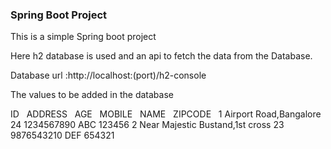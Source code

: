 ### Spring Boot Project


This is a simple Spring boot project

Here h2 database is used and an api to fetch the data from the Database.

Database url :http://localhost:(port)/h2-console


The values to be added in the database

ID  	ADDRESS  	                      AGE  	MOBILE  	  NAME  	ZIPCODE  
1	  Airport Road,Bangalore	          24	1234567890	  ABC	    123456
2	  Near Majestic Bustand,1st cross	  23	9876543210	  DEF   	654321




